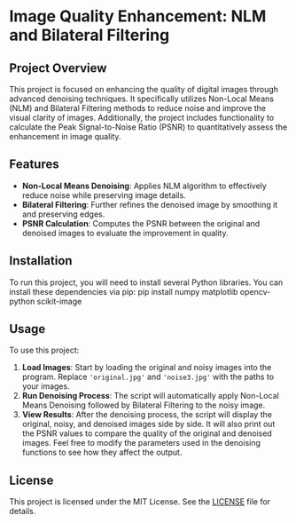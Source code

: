# Image Quality Enhancement: NLM and Bilateral Filtering

## Project Overview
This project is focused on enhancing the quality of digital images through advanced denoising techniques. It specifically utilizes Non-Local Means (NLM) and Bilateral Filtering methods to reduce noise and improve the visual clarity of images. Additionally, the project includes functionality to calculate the Peak Signal-to-Noise Ratio (PSNR) to quantitatively assess the enhancement in image quality.

## Features
- **Non-Local Means Denoising**: Applies NLM algorithm to effectively reduce noise while preserving image details.
- **Bilateral Filtering**: Further refines the denoised image by smoothing it and preserving edges.
- **PSNR Calculation**: Computes the PSNR between the original and denoised images to evaluate the improvement in quality.

## Installation
To run this project, you will need to install several Python libraries. You can install these dependencies via pip:
pip install numpy matplotlib opencv-python scikit-image

## Usage
To use this project:
1. **Load Images**: Start by loading the original and noisy images into the program. Replace `'original.jpg'` and `'noise3.jpg'` with the paths to your images.
2. **Run Denoising Process**: The script will automatically apply Non-Local Means Denoising followed by Bilateral Filtering to the noisy image.
3. **View Results**: After the denoising process, the script will display the original, noisy, and denoised images side by side. It will also print out the PSNR values to compare the quality of the original and denoised images.
Feel free to modify the parameters used in the denoising functions to see how they affect the output.

## License
This project is licensed under the MIT License. See the [LICENSE](LICENSE) file for details.


